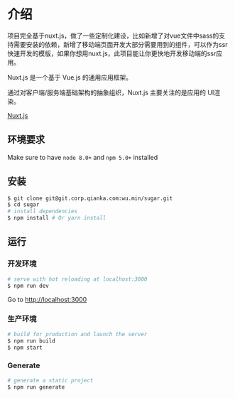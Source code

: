 # 介绍

项目完全基于nuxt.js，做了一些定制化建设，比如新增了对vue文件中sass的支持需要安装的依赖，新增了移动端页面开发大部分需要用到的组件，可以作为ssr快速开发的模版，如果你想用nuxt.js，此项目能让你更快地开发移动端的ssr应用。

Nuxt.js 是一个基于 Vue.js 的通用应用框架。

通过对客户端/服务端基础架构的抽象组织，Nuxt.js 主要关注的是应用的 UI渲染。

[Nuxt.js](https://github.com/nuxt/nuxt.js)

## 环境要求

Make sure to have `node 8.0+` and `npm 5.0+` installed

## 安装

``` bash
$ git clone git@git.corp.qianka.com:wu.min/sugar.git
$ cd sugar                     
# install dependencies
$ npm install # Or yarn install
```

## 运行

### 开发环境

``` bash
# serve with hot reloading at localhost:3000
$ npm run dev
```

Go to [http://localhost:3000](http://localhost:3000)

### 生产环境

``` bash
# build for production and launch the server
$ npm run build
$ npm start
```

### Generate

``` bash
# generate a static project
$ npm run generate
```
